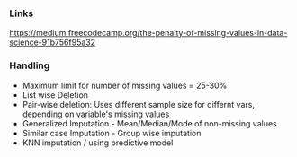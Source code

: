 ### Links
https://medium.freecodecamp.org/the-penalty-of-missing-values-in-data-science-91b756f95a32 </br>

### Handling
* Maximum limit for number of missing values = 25-30%
* List wise Deletion
* Pair-wise deletion: Uses different sample size for differnt vars, depending on variable's missing values
* Generalized Imputation - Mean/Median/Mode of non-missing values
* Similar case Imputation - Group wise imputation 
* KNN imputation / using predictive model







